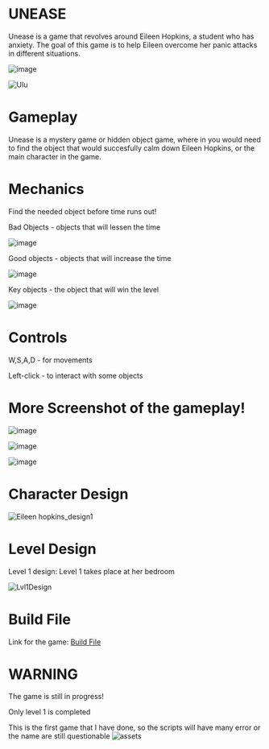 # UNEASE
  Unease is a game that revolves around Eileen Hopkins, a student who has anxiety. The goal of this game is to help Eileen overcome her panic attacks in different situations.
  
  ![image](https://github.com/leiiiii1/UNEASE/assets/111544542/64581873-fed9-4d97-a860-7ebf44170b4b)
  
  ![UIu](https://github.com/leiiiii1/UNEASE/assets/111544542/856ca98f-00d8-486d-9ed7-3648865659fd)

# Gameplay
  Unease is a mystery game or hidden object game, where in you would need to find the object that would succesfully calm down Eileen Hopkins, or the main character in the game.
  
# Mechanics 
  Find the needed object before time runs out! 

  Bad Objects - objects that will lessen the time
  
  ![image](https://github.com/leiiiii1/UNEASE/assets/111544542/fc7e58cc-7c50-4c61-b4fe-c0ccaac95a9c)

  Good objects - objects that will increase the time
  
  ![image](https://github.com/leiiiii1/UNEASE/assets/111544542/179f8313-7796-4347-aa1e-5744e305f071)
  
  Key objects - the object that will win the level
  
  ![image](https://github.com/leiiiii1/UNEASE/assets/111544542/774f657c-e375-4bbf-ad20-4cbb95a723d6)

# Controls

   W,S,A,D - for movements
  
   Left-click - to interact with some objects
  
# More Screenshot of the gameplay!

  ![image](https://github.com/leiiiii1/UNEASE/assets/111544542/01de1eb7-9f16-4ccb-8350-9460a8f15669)
  
  ![image](https://github.com/leiiiii1/UNEASE/assets/111544542/34ff5350-d724-4334-88c5-7080566b98cb)

  ![image](https://github.com/leiiiii1/UNEASE/assets/111544542/0c41a1e0-278e-44fb-91e0-ff3858141e88)

# Character Design

  ![Eileen hopkins_design1](https://github.com/leiiiii1/UNEASE/assets/111544542/33ee2df8-a8bb-48f1-998d-242152c999f6)

# Level Design
  Level 1 design:
   Level 1 takes place at her bedroom

     
![Lvl1Design](https://github.com/leiiiii1/UNEASE/assets/111544542/eb0231c3-3a56-44e2-acd9-895e2530329f)
    
# Build File

Link for the game: [Build File](https://drive.google.com/drive/folders/1YHYY4ABzmSIyl98K-oQlaeMaDeI6XT9Q?usp=sharing)

# WARNING
  The game is still in progress! 
  
  Only level 1 is completed
  
  This is the first game that I have done, so the scripts will have many error or the name are still questionable
  ![assets](https://github.com/leiiiii1/UNEASE/assets/111544542/cca73a6b-1c0d-4f92-b37b-2b3d23dc7494)
